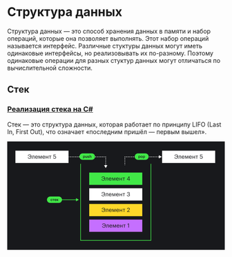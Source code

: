 # Структура данных

Структура данных — это способ хранения данных в памяти и набор операций, которые она позволяет выполнять. Этот набор операций называется интерфейс. Различные стуктуры данных могут иметь одинаковые интерфейсы, но реализовывать их по-разному. Поэтому одинаковые операции для разных стуктур данных могут отличаться по вычислительной сложности.

## Стeк 
### [Реализация стека на C#](https://github.com/TankistPro/Algorithms_And_DataStructures/blob/master/ImplementationApp/Stack.cs)
Стек — это структура данных, которая работает по принципу LIFO (Last In, First Out), что означает «последним пришёл — первым вышел».

![alt text](image-1.png)
